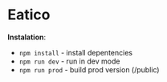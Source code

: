 # Eatico

**Instalation**:

* `npm install` - install depentencies
* `npm run dev` - run in dev mode
* `npm run prod` - build prod version (/public)

